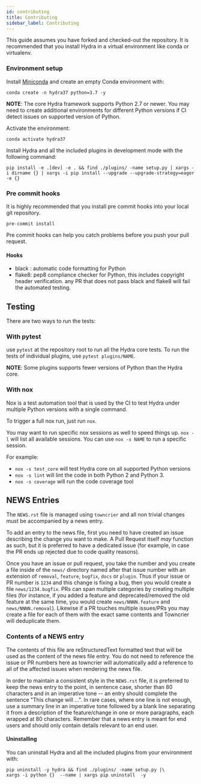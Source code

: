 ```yaml
---
id: contributing
title: Contributing
sidebar_label: Contributing
---
```


This guide assumes you have forked and checked-out the repository.
It is recommended that you install Hydra in a virtual environment like conda or virtualenv.

### Environment setup
Install [Miniconda](https://docs.conda.io/en/latest/miniconda.html) and create an empty Conda environment with:
```
conda create -n hydra37 python=3.7 -y
```

<div class="alert alert--info" role="alert">
<strong>NOTE</strong>: 
The core Hydra framework supports Python 2.7 or newer. You may need to create additional environments for different Python versions if
CI detect issues on supported version of Python.
</div>

Activate the environment:
```
conda activate hydra37  
```
Install Hydra and all the included plugins in development mode with the following command:
```
pip install -e .[dev] -e . && find ./plugins/ -name setup.py | xargs -i dirname {} | xargs -i pip install --upgrade --upgrade-strategy=eager -e {}
```

### Pre commit hooks
It is highly recommended that you install pre commit hooks into your local git repository.
```
pre-commit install 
```
Pre commit hooks can help you catch problems before you push your pull request.
#### Hooks
 - black : automatic code formatting for Python
 - flake8: pep8 compliance checker for Python, this includes copyright header verification.
any PR that does not pass black and flake8 will fail the automated testing.


## Testing
There are two ways to run the tests:
### With pytest
use `pytest` at the repository root to run all the Hydra core tests.
To run the tests of individual plugins, use `pytest plugins/NAME`.
<div class="alert alert--info" role="alert">
<strong>NOTE</strong>:
Some plugins supports fewer versions of Python than the Hydra core. 
</div>

### With nox
Nox is a test automation tool that is used by the CI to test Hydra under multiple Python versions with a single command.

To trigger a full nox run, just run `nox`.

You may want to run specific nox sessions as well to speed things up. 
`nox -l` will list all available sessions.
You can use `nox -s NAME` to run a specific session.

For example:
 * `nox -s test_core` will test Hydra core on all supported Python versions
 * `nox -s lint` will lint the code in both Python 2 and Python 3.
 * `nox -s coverage` will run the code coverage tool

## NEWS Entries
The `NEWS.rst` file is managed using `towncrier` and all non trivial changes
must be accompanied by a news entry.

To add an entry to the news file, first you need to have created an issue
describing the change you want to make. A Pull Request itself *may* function as
such, but it is preferred to have a dedicated issue (for example, in case the
PR ends up rejected due to code quality reasons).

Once you have an issue or pull request, you take the number and you create a
file inside of the ``news/`` directory named after that issue number with an
extension of ``removal``, ``feature``, ``bugfix``, ``docs`` or ``plugin``. Thus if your
issue or PR number is ``1234`` and this change is fixing a bug, then you would
create a file ``news/1234.bugfix``. PRs can span multiple categories by creating
multiple files (for instance, if you added a feature and deprecated/removed the
old feature at the same time, you would create ``news/NNNN.feature`` and
``news/NNNN.removal``). Likewise if a PR touches multiple issues/PRs you may
create a file for each of them with the exact same contents and Towncrier will
deduplicate them.


### Contents of a NEWS entry
The contents of this file are reStructuredText formatted text that will be used
as the content of the news file entry. You do not need to reference the issue
or PR numbers here as towncrier will automatically add a reference to all of
the affected issues when rendering the news file.

In order to maintain a consistent style in the ``NEWS.rst`` file, it is
preferred to keep the news entry to the point, in sentence case, shorter than
80 characters and in an imperative tone -- an entry should complete the sentence
"This change will ...". In rare cases, where one line is not enough, use a
summary line in an imperative tone followed by a blank line separating it
from a description of the feature/change in one or more paragraphs, each wrapped
at 80 characters. Remember that a news entry is meant for end users and should
only contain details relevant to an end user.

#### Uninstalling

You can uninstall Hydra and all the included plugins from your environment with:
```
pip uninstall -y hydra && find ./plugins/ -name setup.py |\
xargs -i python {}  --name | xargs pip uninstall  -y
```
